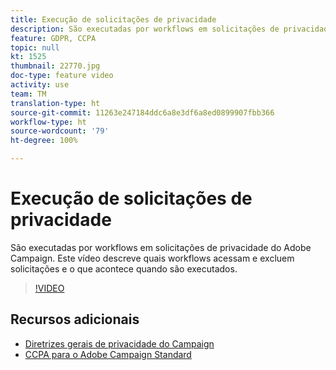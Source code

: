 ```yaml
---
title: Execução de solicitações de privacidade
description: São executadas por workflows em solicitações de privacidade do Adobe Campaign. Este vídeo descreve quais workflows acessam e excluem solicitações e o que acontece quando são executados.
feature: GDPR, CCPA
topic: null
kt: 1525
thumbnail: 22770.jpg
doc-type: feature video
activity: use
team: TM
translation-type: ht
source-git-commit: 11263e247184ddc6a8e3df6a8ed0899907fbb366
workflow-type: ht
source-wordcount: '79'
ht-degree: 100%

---
```



# Execução de solicitações de privacidade

São executadas por workflows em solicitações de privacidade do Adobe Campaign. Este vídeo descreve quais workflows acessam e excluem solicitações e o que acontece quando são executados.

>[!VIDEO](https://video.tv.adobe.com/v/22770?quality=12&captions=por_br)

## Recursos adicionais

* [Diretrizes gerais de privacidade do Campaign](https://helpx.adobe.com/campaign/kb/campaign-privacy-overview.html)
* [CCPA para o Adobe Campaign Standard](https://helpx.adobe.com/campaign/kb/acs-privacy.html#ccpa)
